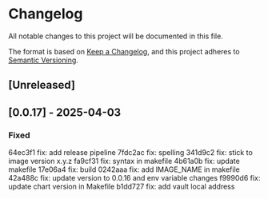 # Changelog

All notable changes to this project will be documented in this file.

The format is based on [Keep a Changelog](https://keepachangelog.com/en/1.0.0/),
and this project adheres to [Semantic Versioning](https://semver.org/spec/v2.0.0.html).

## [Unreleased]

## [0.0.17] - 2025-04-03


### Fixed
64ec3f1 fix: add release pipeline
7fdc2ac fix: spelling
341d9c2 fix: stick to image version x.y.z
fa9cf31 fix: syntax in makefile
4b61a0b fix: update makefile
17e06a4 fix: build
0242aaa fix: add IMAGE_NAME in makefile
42a488c fix: update version to 0.0.16 and env variable changes
f9990d6 fix: update chart version in Makefile
b1dd727 fix: add vault local address

